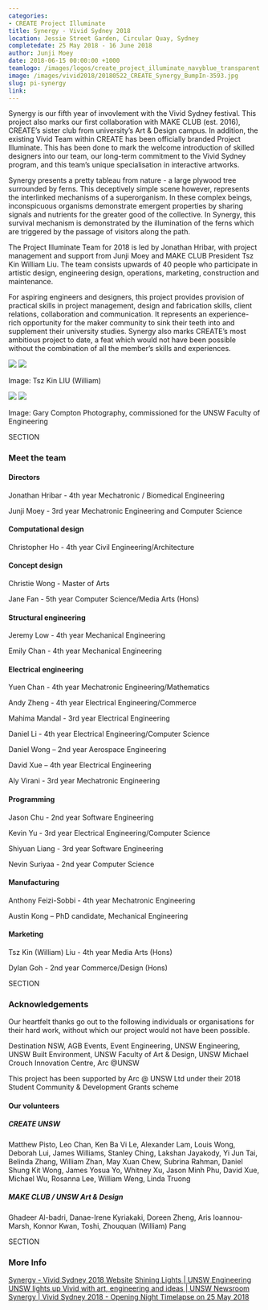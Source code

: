 ```yaml
---
categories:
- CREATE Project Illuminate
title: Synergy - Vivid Sydney 2018
location: Jessie Street Garden, Circular Quay, Sydney
completedate: 25 May 2018 - 16 June 2018
author: Junji Moey
date: 2018-06-15 00:00:00 +1000
teamlogo: /images/logos/create_project_illuminate_navyblue_transparent.png
image: /images/vivid2018/20180522_CREATE_Synergy_BumpIn-3593.jpg
slug: pi-synergy
link:
---
```

Synergy is our fifth year of invovlement with the Vivid Sydney festival. This project also marks our first collaboration with MAKE CLUB (est. 2016), CREATE’s sister club from university’s Art & Design campus. In addition, the existing Vivid Team within CREATE has been officially branded Project Illuminate. This has been done to mark the welcome introduction of skilled designers into our team, our long-term commitment to the Vivid Sydney program, and this team’s unique specialisation in interactive artworks.

Synergy presents a pretty tableau from nature - a large plywood tree surrounded by ferns. This deceptively simple scene however, represents the interlinked mechanisms of a superorganism. In these complex beings, inconspicuous organisms demonstrate emergent properties by sharing signals and nutrients for the greater good of the collective. In Synergy, this survival mechanism is demonstrated by the illumination of the ferns which are triggered by the passage of visitors along the path.

The Project Illuminate Team for 2018 is led by Jonathan Hribar, with project management and support from Junji Moey and MAKE CLUB President Tsz Kin William Liu. The team consists upwards of 40 people who participate in artistic design, engineering design, operations, marketing, construction and maintenance.

For aspiring engineers and designers, this project provides provision of practical skills in project management, design and fabrication skills, client relations, collaboration and communication. It represents an experience-rich opportunity for the maker community to sink their teeth into and supplement their university studies. Synergy also marks CREATE’s most ambitious project to date, a feat which would not have been possible without the combination of all the member’s skills and experiences.

<img src="/images/vivid2018/20180503_CREATEProjectIlluminate-0020.jpg" class="contentimg">
<img src="/images/vivid2018/20180519_CREATE_Synergy_BumpIn-0740.jpg" class="contentimg">

Image: Tsz Kin LIU (William)

<img src="/images/vivid2018/MG_5949final.jpg" class="contentimg">
<img src="/images/vivid2018/MG_5886.jpg" class="contentimg">

Image: Gary Compton Photography, commissioned for the UNSW Faculty of Engineering

SECTION

### Meet the team

#### Directors

Jonathan Hribar - 4th year Mechatronic / Biomedical Engineering

Junji Moey - 3rd year Mechatronic Engineering and Computer Science

#### Computational design

Christopher Ho - 4th year Civil Engineering/Architecture

#### Concept design

Christie Wong - Master of Arts

Jane Fan - 5th year Computer Science/Media Arts (Hons)

#### Structural engineering

Jeremy Low - 4th year Mechanical Engineering

Emily Chan - 4th year Mechanical Engineering

#### Electrical engineering

Yuen Chan - 4th year Mechatronic Engineering/Mathematics

Andy Zheng - 4th year Electrical Engineering/Commerce

Mahima Mandal - 3rd year Electrical Engineering

Daniel Li - 4th year Electrical Engineering/Computer Science

Daniel Wong – 2nd year Aerospace Engineering

David Xue – 4th year Electrical Engineering

Aly Virani - 3rd year Mechatronic Engineering

#### Programming

Jason Chu - 2nd year Software Engineering

Kevin Yu - 3rd year Electrical Engineering/Computer Science

Shiyuan Liang - 3rd year Software Engineering

Nevin Suriyaa - 2nd year Computer Science

#### Manufacturing

Anthony Feizi-Sobbi - 4th year Mechatronic Engineering

Austin Kong – PhD candidate, Mechanical Engineering

#### Marketing

Tsz Kin (William) Liu - 4th year Media Arts (Hons)

Dylan Goh - 2nd year Commerce/Design (Hons)

SECTION

### Acknowledgements

Our heartfelt thanks go out to the following individuals or organisations for their hard work, without which our project would not have been possible.

Destination NSW, AGB Events, Event Engineering, UNSW Engineering, UNSW Built Environment, UNSW Faculty of Art & Design, UNSW Michael Crouch Innovation Centre, Arc @UNSW

This project has been supported by Arc @ UNSW Ltd under their 2018 Student Community & Development Grants scheme

#### Our volunteers

##### CREATE UNSW

Matthew Pisto, Leo Chan, Ken Ba Vi Le, Alexander Lam, Louis Wong, Deborah Lui, James Williams, Stanley Ching, Lakshan Jayakody, Yi Jun Tai, Belinda Zhang, William Zhan, May Xuan Chew, Subrina Rahman, Daniel Shung Kit Wong, James Yosua Yo, Whitney Xu, Jason Minh Phu, David Xue, Michael Wu, Rosanna Lee, William Weng, Linda Truong

##### MAKE CLUB / UNSW Art & Design

Ghadeer Al-badri, Danae-Irene Kyriakaki, Doreen Zheng, Aris Ioannou-Marsh, Konnor Kwan, Toshi, Zhouquan (William) Pang

SECTION

### More Info


[Synergy - Vivid Sydney 2018 Website](https://www.vividsydney.com/event/light/synergy)
[Shining Lights &#124; UNSW Engineering](https://www.engineering.unsw.edu.au/news/shining-lights)
[UNSW lights up Vivid with art, engineering and ideas &#124; UNSW Newsroom](https://newsroom.unsw.edu.au/news/general/unsw-lights-vivid-art-engineering-and-ideas)
[Synergy &#124; Vivid Sydney 2018 - Opening Night Timelapse on 25 May 2018](https://www.facebook.com/unsw.illuminate/videos/1563004990664662/)